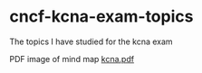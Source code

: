 # cncf-kcna-exam-topics
The topics I have studied for the kcna exam

PDF image of mind map [kcna.pdf](kcna.pdf)
